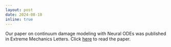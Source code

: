 ```yaml
---
layout: post
date: 2024-08-10
inline: true
---
```


Our paper on continuum damage modeling with Neural ODEs was published in Extreme Mechanics Letters. Click <a href="https://www.sciencedirect.com/science/article/pii/S2352431624001007">here</a> to read the paper.
